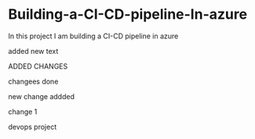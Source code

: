 # Building-a-CI-CD-pipeline-In-azure
In this project I am building a CI-CD pipeline in azure

added new text

ADDED CHANGES 

changees done 

new change addded 

change 1

devops project 

